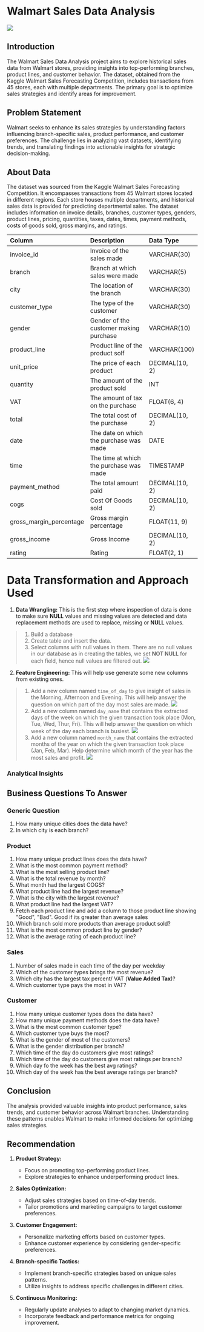 # Walmart Sales Data Analysis
![](Walmart_intro.jpg)

## Introduction

The Walmart Sales Data Analysis project aims to explore historical sales data from Walmart stores, providing insights into top-performing branches, product lines, and customer behavior. The dataset, obtained from the Kaggle Walmart Sales Forecasting Competition, includes transactions from 45 stores, each with multiple departments. The primary goal is to optimize sales strategies and identify areas for improvement.

## Problem Statement

Walmart seeks to enhance its sales strategies by understanding factors influencing branch-specific sales, product performance, and customer preferences. The challenge lies in analyzing vast datasets, identifying trends, and translating findings into actionable insights for strategic decision-making.

## About Data

The dataset was sourced from the Kaggle Walmart Sales Forecasting Competition. It encompasses transactions from 45 Walmart stores located in different regions. Each store houses multiple departments, and historical sales data is provided for predicting departmental sales. The dataset includes information on invoice details, branches, customer types, genders, product lines, pricing, quantities, taxes, dates, times, payment methods, costs of goods sold, gross margins, and ratings.

| Column                  | Description                             | Data Type      |
| :---------------------- | :-------------------------------------- | :------------- |
| invoice_id              | Invoice of the sales made               | VARCHAR(30)    |
| branch                  | Branch at which sales were made         | VARCHAR(5)     |
| city                    | The location of the branch              | VARCHAR(30)    |
| customer_type           | The type of the customer                | VARCHAR(30)    |
| gender                  | Gender of the customer making purchase  | VARCHAR(10)    |
| product_line            | Product line of the product solf        | VARCHAR(100)   |
| unit_price              | The price of each product               | DECIMAL(10, 2) |
| quantity                | The amount of the product sold          | INT            |
| VAT                 | The amount of tax on the purchase       | FLOAT(6, 4)    |
| total                   | The total cost of the purchase          | DECIMAL(10, 2) |
| date                    | The date on which the purchase was made | DATE           |
| time                    | The time at which the purchase was made | TIMESTAMP      |
| payment_method                 | The total amount paid                   | DECIMAL(10, 2) |
| cogs                    | Cost Of Goods sold                      | DECIMAL(10, 2) |
| gross_margin_percentage | Gross margin percentage                 | FLOAT(11, 9)   |
| gross_income            | Gross Income                            | DECIMAL(10, 2) |
| rating                  | Rating                                  | FLOAT(2, 1)    |

# Data Transformation and Approach Used

1. **Data Wrangling:** This is the first step where inspection of data is done to make sure **NULL** values and missing values are detected and data replacement methods are used to replace, missing or **NULL** values.

> 1. Build a database
> 2. Create table and insert the data.
> 3. Select columns with null values in them. There are no null values in our database as in creating the tables, we set **NOT NULL** for each field, hence null values are filtered out.
![](create_database.JPG)

2. **Feature Engineering:** This will help use generate some new columns from existing ones.

> 1. Add a new column named `time_of_day` to give insight of sales in the Morning, Afternoon and Evening. This will help answer the question on which part of the day most sales are made.
![](FE_time_of_day.JPG)
> 2. Add a new column named `day_name` that contains the extracted days of the week on which the given transaction took place (Mon, Tue, Wed, Thur, Fri). This will help answer the question on which week of the day each branch is busiest.
![](FE_day_name.JPG)
> 3. Add a new column named `month_name` that contains the extracted months of the year on which the given transaction took place (Jan, Feb, Mar). Help determine which month of the year has the most sales and profit.
![](FE_month_name.JPG)


### Analytical Insights

## Business Questions To Answer

### Generic Question

1. How many unique cities does the data have?
2. In which city is each branch?

### Product

1. How many unique product lines does the data have?
2. What is the most common payment method?
3. What is the most selling product line?
4. What is the total revenue by month?
5. What month had the largest COGS?
6. What product line had the largest revenue?
5. What is the city with the largest revenue?
6. What product line had the largest VAT?
7. Fetch each product line and add a column to those product line showing "Good", "Bad". Good if its greater than average sales
8. Which branch sold more products than average product sold?
9. What is the most common product line by gender?
12. What is the average rating of each product line?

### Sales

1. Number of sales made in each time of the day per weekday
2. Which of the customer types brings the most revenue?
3. Which city has the largest tax percent/ VAT (**Value Added Tax**)?
4. Which customer type pays the most in VAT?

### Customer

1. How many unique customer types does the data have?
2. How many unique payment methods does the data have?
3. What is the most common customer type?
4. Which customer type buys the most?
5. What is the gender of most of the customers?
6. What is the gender distribution per branch?
7. Which time of the day do customers give most ratings?
8. Which time of the day do customers give most ratings per branch?
9. Which day fo the week has the best avg ratings?
10. Which day of the week has the best average ratings per branch?
## Conclusion

The analysis provided valuable insights into product performance, sales trends, and customer behavior across Walmart branches. Understanding these patterns enables Walmart to make informed decisions for optimizing sales strategies.

## Recommendation

1. **Product Strategy:**
   - Focus on promoting top-performing product lines.
   - Explore strategies to enhance underperforming product lines.

2. **Sales Optimization:**
   - Adjust sales strategies based on time-of-day trends.
   - Tailor promotions and marketing campaigns to target customer preferences.

3. **Customer Engagement:**
   - Personalize marketing efforts based on customer types.
   - Enhance customer experience by considering gender-specific preferences.

4. **Branch-specific Tactics:**
   - Implement branch-specific strategies based on unique sales patterns.
   - Utilize insights to address specific challenges in different cities.

5. **Continuous Monitoring:**
   - Regularly update analyses to adapt to changing market dynamics.
   - Incorporate feedback and performance metrics for ongoing improvement.
